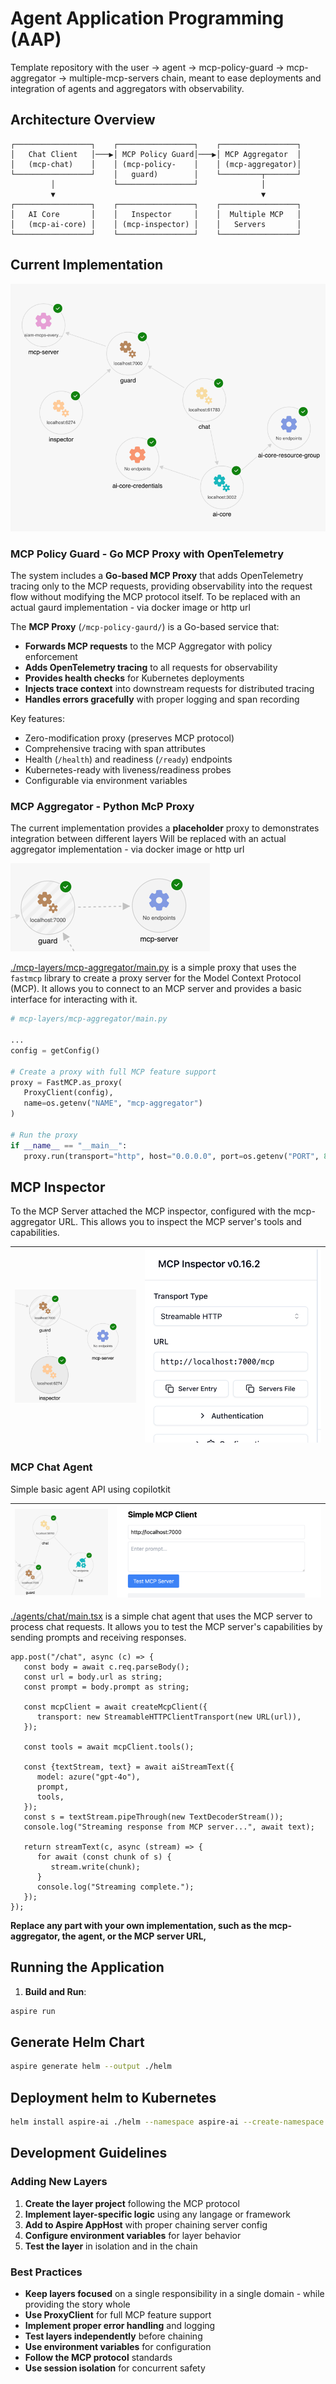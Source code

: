 # Agent Application Programming (AAP)

Template repository with the user -> agent -> mcp-policy-guard -> mcp-aggregator -> multiple-mcp-servers chain, meant to ease deployments and integration of agents and aggregators with observability.

## Architecture Overview


```
┌─────────────────┐    ┌─────────────────┐    ┌─────────────────┐
│   Chat Client   │───▶│ MCP Policy Guard│───▶│ MCP Aggregator  │
│   (mcp-chat)    │    │ (mcp-policy-    │    │ (mcp-aggregator)│
└─────────────────┘    │   guard)        │    └─────────┬───────┘
         │             └─────────────────┘              │
         ▼                                              ▼
┌─────────────────┐    ┌─────────────────┐    ┌─────────────────┐
│   AI Core       │    │   Inspector     │    │  Multiple MCP   │
│   (mcp-ai-core) │    │ (mcp-inspector) │    │   Servers       │
└─────────────────┘    └─────────────────┘    └─────────────────┘
```




## Current Implementation
![graph.png](docs/graph.png)

### MCP Policy Guard - Go MCP Proxy with OpenTelemetry
The system  includes a **Go-based MCP Proxy** that adds OpenTelemetry tracing only to the MCP requests, providing observability into the request flow without modifying the MCP protocol itself.
To be replaced with an actual gaurd implementation - via docker image or http url

The **MCP Proxy** (`/mcp-policy-gaurd/`) is a Go-based service that:
- **Forwards MCP requests** to the MCP Aggregator with policy enforcement
- **Adds OpenTelemetry tracing** to all requests for observability
- **Provides health checks** for Kubernetes deployments  
- **Injects trace context** into downstream requests for distributed tracing
- **Handles errors gracefully** with proper logging and span recording

Key features:
- Zero-modification proxy (preserves MCP protocol)
- Comprehensive tracing with span attributes
- Health (`/health`) and readiness (`/ready`) endpoints
- Kubernetes-ready with liveness/readiness probes
- Configurable via environment variables



### MCP  Aggregator - Python McP Proxy 
The current implementation provides a **placeholder** proxy to  demonstrates integration between different layers
Will be replaced with an actual aggregator implementation - via docker image or http url


![mcp-aggregator.png](docs/guard.png)

[./mcp-layers/mcp-aggregator/main.py](./mcp-layers/mcp-aggregator/main.py) is a simple proxy that uses the `fastmcp` library to create a proxy server for the Model Context Protocol (MCP). It allows you to connect to an MCP server and provides a basic interface for interacting with it.
```python
# mcp-layers/mcp-aggregator/main.py

...
config = getConfig()

# Create a proxy with full MCP feature support
proxy = FastMCP.as_proxy(
   ProxyClient(config),
   name=os.getenv("NAME", "mcp-aggregator")
)

# Run the proxy
if __name__ == "__main__":
   proxy.run(transport="http", host="0.0.0.0", port=os.getenv("PORT", 8080))
```

## MCP Inspector
To the MCP Server attached the MCP inspector, configured with the mcp-aggregator URL. This allows you to inspect the MCP server's tools and capabilities.

| ![inspector.png](docs/inspector-graph.png) |  ![inspector.png](docs/inspector.png)  |
|--------------------------------------------|---|

### MCP Chat Agent

Simple basic agent API using copilotkit

| ![agent-graph](docs/agent-graph.png)   |  ![agent.png](docs/agent.png)  |
|---|---|


[./agents/chat/main.tsx](./agents/chat/main.tsx) is a simple chat agent that uses the MCP server to process chat requests. It allows you to test the MCP server's capabilities by sending prompts and receiving responses.

```tsx
app.post("/chat", async (c) => {
   const body = await c.req.parseBody();
   const url = body.url as string;
   const prompt = body.prompt as string;

   const mcpClient = await createMcpClient({
      transport: new StreamableHTTPClientTransport(new URL(url)),
   });

   const tools = await mcpClient.tools();

   const {textStream, text} = await aiStreamText({
      model: azure("gpt-4o"),
      prompt,
      tools,
   });
   const s = textStream.pipeThrough(new TextDecoderStream());
   console.log("Streaming response from MCP server...", await text);

   return streamText(c, async (stream) => {
      for await (const chunk of s) {
         stream.write(chunk);
      }
      console.log("Streaming complete.");
   });
});

```

**Replace any part with your own implementation, such as the mcp-aggregator, the agent, or the MCP server URL,**


## Running the Application

1. **Build and Run**:
```bash
aspire run 
```

## Generate Helm Chart

```bash  
aspire generate helm --output ./helm
```

## Deployment helm to Kubernetes

```bash
helm install aspire-ai ./helm --namespace aspire-ai --create-namespace
```

## Development Guidelines

### Adding New Layers

1. **Create the layer project** following the  MCP protocol
2. **Implement layer-specific logic** using any langage or framework
3. **Add to Aspire AppHost** with proper chaining server config
4. **Configure environment variables** for layer behavior
5. **Test the layer** in isolation and in the chain


### Best Practices

- **Keep layers focused** on a single responsibility in a single domain - while providing the story whole
- **Use ProxyClient** for full MCP feature support
- **Implement proper error handling** and logging
- **Test layers independently** before chaining
- **Use environment variables** for configuration
- **Follow the MCP protocol** standards
- **Use session isolation** for concurrent safety



<!--
### Layer Responsibilities

- **Gateway Layer**: HTTP exposure, request routing, response handling
- **Authentication Layer**: Handle JWT tokens, OAuth flows
- **Policy Layer**: Enforce access policies, rate limiting
- **Interpolation Layer**: Token exchange, auth method abstraction
-->


